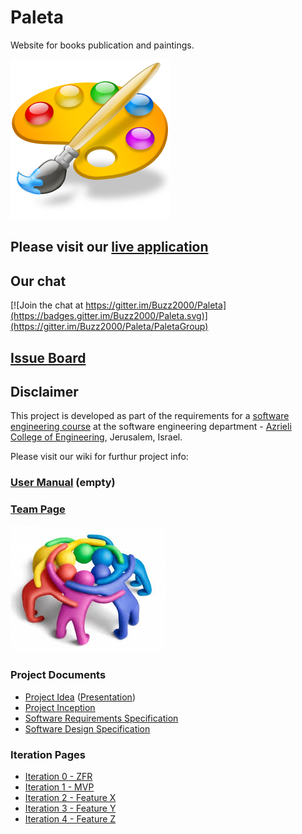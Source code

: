 # Paleta

Website for books publication and paintings.

![project logo (this one is taken from basecamp)](https://github.com/Buzz2000/Paleta/blob/master/paleta.png)

## Please visit our [live application](https://demo.reactstarterkit.com/)

## Our chat
[![Join the chat at https://gitter.im/Buzz2000/Paleta](https://badges.gitter.im/Buzz2000/Paleta.svg)](https://gitter.im/Buzz2000/Paleta/PaletaGroup)

## [Issue Board](https://huboard.com/robi-y/seproject-team-template#/)

## Disclaimer
This project is developed as part of the requirements for a [software engineering course](https://github.com/jce-il/se-class/wiki) at the software engineering department - [Azrieli College of Engineering](http://www.jce.ac.il/), Jerusalem, Israel.

Please visit our wiki for furthur project info: 

### [User Manual](../../wiki/user-manual) (empty)

### [Team Page](../../wiki/team)
![](https://github.com/Buzz2000/Paleta/blob/master/team.jpg)

### Project Documents
- [Project Idea](https://github.com/Buzz2000/Paleta/blob/master/Paleta-proposition.pdf) ([Presentation](https://github.com/Buzz2000/Paleta/blob/master/Paleta.pdf))
- [Project Inception](../../wiki/inception)
- [Software Requirements Specification](https://github.com/Buzz2000/Paleta/blob/master/SRS.pdf)
- [Software Design Specification](../../wiki/sds)

### Iteration Pages
- [Iteration 0 - ZFR](../../wiki/iter0-zfr)
- [Iteration 1 - MVP]()
- [Iteration 2 - Feature X]()
- [Iteration 3 - Feature Y]()
- [Iteration 4 - Feature Z]()



